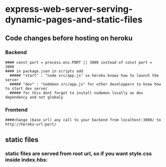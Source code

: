# express-web-server-serving-dynamic-pages-and-static-files
## Code changes before hosting on heroku
  ### Backend
    #### const port = process.env.PORT || 3000 instead of const port = 3000
    #### in package.json in scripts add 
      ##### "start" : "node src/app.js" so heroku knows how to launch the server
      ##### "dev" : "nodemon src/app.js" for other developpers to know how to start dev server
      ##### for this dont forget to install nodemon locally as dev dependency and not globaly
  
  ### Frontend
    ####change (base url) any call to your backend from localhost:3000/ to http://heroku-url:port/
    
## static files
  ### static files are served from root url, so if you want style.css inside index.hbs: <link href=/style.css />
